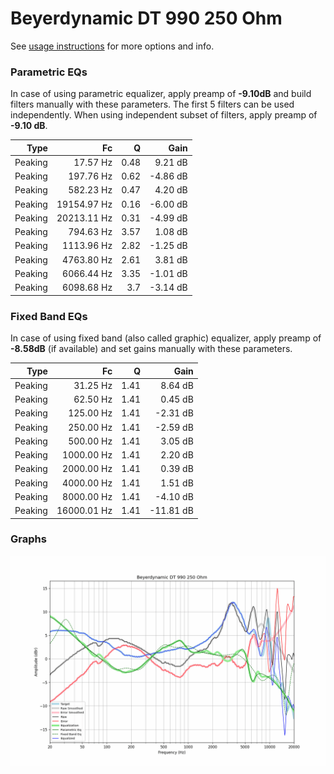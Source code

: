 # Beyerdynamic DT 990 250 Ohm
See [usage instructions](https://github.com/jaakkopasanen/AutoEq#usage) for more options and info.

### Parametric EQs
In case of using parametric equalizer, apply preamp of **-9.10dB** and build filters manually
with these parameters. The first 5 filters can be used independently.
When using independent subset of filters, apply preamp of **-9.10 dB**.

| Type    | Fc          |    Q | Gain     |
|--------:|------------:|-----:|---------:|
| Peaking | 17.57 Hz    | 0.48 | 9.21 dB  |
| Peaking | 197.76 Hz   | 0.62 | -4.86 dB |
| Peaking | 582.23 Hz   | 0.47 | 4.20 dB  |
| Peaking | 19154.97 Hz | 0.16 | -6.00 dB |
| Peaking | 20213.11 Hz | 0.31 | -4.99 dB |
| Peaking | 794.63 Hz   | 3.57 | 1.08 dB  |
| Peaking | 1113.96 Hz  | 2.82 | -1.25 dB |
| Peaking | 4763.80 Hz  | 2.61 | 3.81 dB  |
| Peaking | 6066.44 Hz  | 3.35 | -1.01 dB |
| Peaking | 6098.68 Hz  | 3.7  | -3.14 dB |

### Fixed Band EQs
In case of using fixed band (also called graphic) equalizer, apply preamp of **-8.58dB**
(if available) and set gains manually with these parameters.

| Type    | Fc          |    Q | Gain      |
|--------:|------------:|-----:|----------:|
| Peaking | 31.25 Hz    | 1.41 | 8.64 dB   |
| Peaking | 62.50 Hz    | 1.41 | 0.45 dB   |
| Peaking | 125.00 Hz   | 1.41 | -2.31 dB  |
| Peaking | 250.00 Hz   | 1.41 | -2.59 dB  |
| Peaking | 500.00 Hz   | 1.41 | 3.05 dB   |
| Peaking | 1000.00 Hz  | 1.41 | 2.20 dB   |
| Peaking | 2000.00 Hz  | 1.41 | 0.39 dB   |
| Peaking | 4000.00 Hz  | 1.41 | 1.51 dB   |
| Peaking | 8000.00 Hz  | 1.41 | -4.10 dB  |
| Peaking | 16000.01 Hz | 1.41 | -11.81 dB |

### Graphs
![](./Beyerdynamic%20DT%20990%20250%20Ohm.png)